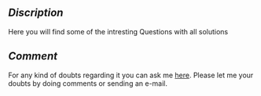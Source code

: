 ## _Discription_


Here you will find some of the intresting Questions with all solutions

## _Comment_


For any kind of doubts regarding it you can ask me [here](https://github.com/RakeshY008/2k19-With-Python-/new/master).
Please let me your doubts by doing comments or sending an e-mail.



